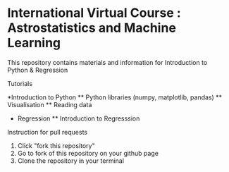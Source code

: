 # International Virtual Course : Astrostatistics and Machine Learning

This repository contains materials and information for Introduction to Python & Regression

Tutorials

*Introduction to Python
  ** Python libraries (numpy, matplotlib, pandas)
  ** Visualisation
  ** Reading data
  
* Regression
  ** Introduction to Regresssion
  
  
Instruction for pull requests

1. Click "fork this repository"
2. Go to fork of this repository on your github page
3. Clone the repository in your terminal
